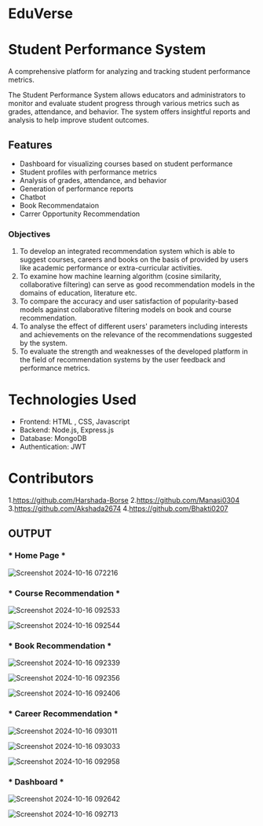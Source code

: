 #                                                                        EduVerse 

# Student Performance System
A comprehensive platform for analyzing and tracking student performance metrics.

The Student Performance System allows educators and administrators to monitor and evaluate student progress through various metrics such as grades, attendance, and behavior. The system offers insightful reports and analysis to help improve student outcomes.
## Features
- Dashboard for visualizing courses based on student performance
- Student profiles with performance metrics
- Analysis of grades, attendance, and behavior
- Generation of performance reports
- Chatbot
- Book Recommendataion
- Carrer Opportunity Recommendation
### Objectives
1. To develop an integrated recommendation system which is able to suggest courses, careers and books on the basis of provided by users like academic performance or extra-curricular activities.
2. To examine how machine learning algorithm (cosine similarity, collaborative filtering) can
serve as good recommendation models in the domains of education, literature etc.
3. To compare the accuracy and user satisfaction of popularity-based models against collaborative
filtering models on book and course recommendation.
4. To analyse the effect of different users' parameters including interests and achievements on the
relevance of the recommendations suggested by the system.
5. To evaluate the strength and weaknesses of the developed platform in the field of
recommendation systems by the user feedback and performance metrics.

# Technologies Used
- Frontend: HTML , CSS, Javascript 
- Backend: Node.js, Express.js 
- Database: MongoDB
- Authentication: JWT

  
# Contributors 
1.https://github.com/Harshada-Borse
2.https://github.com/Manasi0304
3.https://github.com/Akshada2674
4.https://github.com/Bhakti0207


## OUTPUT
### * Home Page *

![Screenshot 2024-10-16 072216](https://github.com/user-attachments/assets/25670516-45be-40a9-b4ee-1bc799308d98)

### * Course Recommendation *
![Screenshot 2024-10-16 092533](https://github.com/user-attachments/assets/0d481349-df84-4dac-abcd-a05a9d6da037)


![Screenshot 2024-10-16 092544](https://github.com/user-attachments/assets/beb47b25-5980-4113-a4dc-779f7a7a54de)



### * Book Recommendation *
![Screenshot 2024-10-16 092339](https://github.com/user-attachments/assets/8487ad26-70a5-480e-bcdf-1acb80724976)

![Screenshot 2024-10-16 092356](https://github.com/user-attachments/assets/57aac56c-800e-4190-9485-53f918d19c9c)

![Screenshot 2024-10-16 092406](https://github.com/user-attachments/assets/f38407b2-87a5-4c58-954b-88ac595de1d7)


### * Career Recommendation *

![Screenshot 2024-10-16 093011](https://github.com/user-attachments/assets/5bb1614f-46c1-4039-b2ea-ce6946ca4535)

![Screenshot 2024-10-16 093033](https://github.com/user-attachments/assets/5c6b4400-d4e6-4607-af1d-2dc43fe4b9ea)

![Screenshot 2024-10-16 092958](https://github.com/user-attachments/assets/6c374df0-25c6-4eb8-b46b-0460185e83db)

### * Dashboard *

![Screenshot 2024-10-16 092642](https://github.com/user-attachments/assets/3319e024-ba69-42ab-b676-084899102e79)

![Screenshot 2024-10-16 092713](https://github.com/user-attachments/assets/29c10824-8ad1-482a-84aa-75e16f085bcb)




